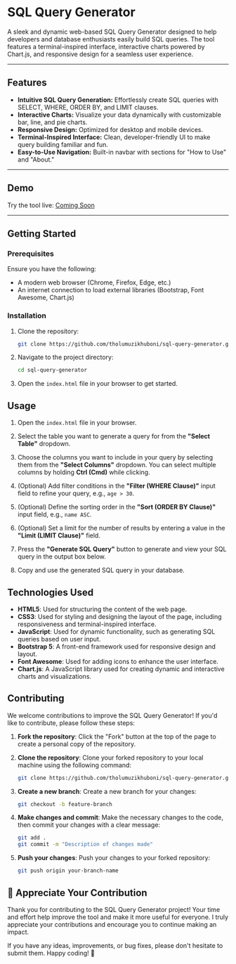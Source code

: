 # SQL Query Generator

A sleek and dynamic web-based SQL Query Generator designed to help developers and database enthusiasts easily build SQL queries. The tool features a terminal-inspired interface, interactive charts powered by Chart.js, and responsive design for a seamless user experience.

---

## Features
- **Intuitive SQL Query Generation:** Effortlessly create SQL queries with SELECT, WHERE, ORDER BY, and LIMIT clauses.
- **Interactive Charts:** Visualize your data dynamically with customizable bar, line, and pie charts.
- **Responsive Design:** Optimized for desktop and mobile devices.
- **Terminal-Inspired Interface:** Clean, developer-friendly UI to make query building familiar and fun.
- **Easy-to-Use Navigation:** Built-in navbar with sections for "How to Use" and "About."

---

## Demo
Try the tool live: [Coming Soon](#)

---

## Getting Started

### Prerequisites
Ensure you have the following:
- A modern web browser (Chrome, Firefox, Edge, etc.)
- An internet connection to load external libraries (Bootstrap, Font Awesome, Chart.js)

### Installation
1. Clone the repository:
   ```bash
   git clone https://github.com/tholumuzikhuboni/sql-query-generator.git
2. Navigate to the project directory:
   ```bash
   cd sql-query-generator
3. Open the `index.html` file in your browser to get started.

## Usage

1. Open the `index.html` file in your browser.

2. Select the table you want to generate a query for from the **"Select Table"** dropdown.

3. Choose the columns you want to include in your query by selecting them from the **"Select Columns"** dropdown. You can select multiple columns by holding **Ctrl (Cmd)** while clicking.

4. (Optional) Add filter conditions in the **"Filter (WHERE Clause)"** input field to refine your query, e.g., `age > 30`.

5. (Optional) Define the sorting order in the **"Sort (ORDER BY Clause)"** input field, e.g., `name ASC`.

6. (Optional) Set a limit for the number of results by entering a value in the **"Limit (LIMIT Clause)"** field.

7. Press the **"Generate SQL Query"** button to generate and view your SQL query in the output box below.

8. Copy and use the generated SQL query in your database.

## Technologies Used

- **HTML5**: Used for structuring the content of the web page.
- **CSS3**: Used for styling and designing the layout of the page, including responsiveness and terminal-inspired interface.
- **JavaScript**: Used for dynamic functionality, such as generating SQL queries based on user input.
- **Bootstrap 5**: A front-end framework used for responsive design and layout.
- **Font Awesome**: Used for adding icons to enhance the user interface.
- **Chart.js**: A JavaScript library used for creating dynamic and interactive charts and visualizations.

## Contributing

We welcome contributions to improve the SQL Query Generator! If you'd like to contribute, please follow these steps:

1. **Fork the repository**: Click the "Fork" button at the top of the page to create a personal copy of the repository.

2. **Clone the repository**: Clone your forked repository to your local machine using the following command:
   ```bash
   git clone https://github.com/tholumuzikhuboni/sql-query-generator.git

3. **Create a new branch**: Create a new branch for your changes:
   ```bash
   git checkout -b feature-branch

4. **Make changes and commit**: Make the necessary changes to the code, then commit your changes with a clear message:
   ```bash
   git add .
   git commit -m "Description of changes made"

5. **Push your changes**: Push your changes to your forked repository:
   ```bash
   git push origin your-branch-name

## 🎉 Appreciate Your Contribution

Thank you for contributing to the SQL Query Generator project! Your time and effort help improve the tool and make it more useful for everyone. I truly appreciate your contributions and encourage you to continue making an impact.

If you have any ideas, improvements, or bug fixes, please don't hesitate to submit them. Happy coding! 🚀
